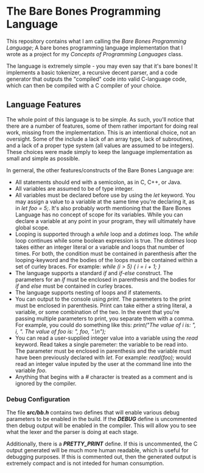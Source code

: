 # The Bare Bones Programming Language

This repository contains what I am calling the *Bare Bones Programming Language*; A bare bones programming language implementation that I wrote as a project for my *Concepts of Programming Languages* class. 

The language is extremely simple - you may even say that it's bare bones! It implements a basic tokenizer, a recursive decent parser, and a code generator that outputs the "compiled" code into valid C-language code, which can then be compiled with a C compiler of your choice.

## Language Features

The whole point of this language is to be simple. As such, you'll notice that there are a number of features, some of them rather important for doing real work, missing from the implementation. This is an intentional choice, not an oversight. Some of the include a lack of an array type, lack of subroutines, and a lack of a proper type system (all values are assumed to be integers). These choices were made simply to keep the language implementation as small and simple as possible.

In gerneral, the other features/constructs of the Bare Bones Language are:

* All statements should end with a semicolon, as in C, C++, or Java.
* All variables are assumed to be of type integer.
* All variables must be declared before use by using the *let* keyword. You may assign a value to a variable at the same time you're declaring it, as in *let foo = 5;*. It's also probably worth mentioning that the Bare Bones Language has no concept of scope for its variables. While you can declare a variable at any point in your program, they will ultimately have global scope.
* Looping is supported through a *while* loop and a *dotimes* loop. The *while* loop continues while some boolean expression is true. The *dotimes* loop takes either an integer literal or a variable and loops that number of times. For both, the condition must be contained in parenthesis after the looping-keyword and the bodies of the loops must be contained within a set of curley braces. For example: *while (i > 5) { i = i + 1; }*
* The language supports a standard *if* and *if-else* construct. The parameters for an *if* must be enclosed in parenthesis and the bodies for *if* and *else* must be contained in curley braces. 
* The language supports nesting of loops and if statements.
* You can output to the console using *print*. The paremeters to the print must be enclosed in parenthesis. Print can take either a string literal, a variable, or some combination of the two. In the event that you're passing multiple parameters to print, you separate them with a comma. For example, you could do something like this: *print("The value of i is: ", i, ". The value of foo is: ", foo, ".\n");*
* You can read a user-supplied integer value into a variable using the *read* keyword. Read takes a single paremeter: the variable to be read into. The parameter must be enclosed in parenthesis and the variable must have been previously declared with *let*. For example: *read(foo);* would read an integer value inputed by the user at the command line into the variable *foo*. 
* Anything that begins with a *#* character is treated as a comment and is ignored by the compiler.

### Debug Configuration

The file ***src/bb.h*** contains two defines that will enable various debug parameters to be enabled in the build. If the ***DEBUG*** define is uncommented then debug output will be enabled in the compiler. This will allow you to see what the lexer and the parser is doing at each stage. 

Additionally, there is a ***PRETTY_PRINT*** define. If this is uncommented, the C output generated will be much more human readable, which is useful for debugging purposes. If this is commented out, then the generated output is extremely compact and is not inteded for human consumption. 
